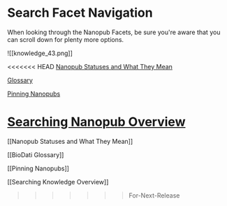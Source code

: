 # Search Facet Navigation

When looking through the Nanopub Facets, be sure you're aware that you can scroll down for plenty more options.

![[knowledge_43.png]]

<<<<<<< HEAD
[Nanopub Statuses and What They Mean](https://help.biodati.com/en/articles/2715370-nanopub-statuses-and-what-they-mean)

[Glossary](https://help.biodati.com/en/articles/2321750-biodati-glossary)

[Pinning Nanopubs](https://help.biodati.com/en/articles/2159773-pinning-nanopubs)

[Searching Nanopub Overview](https://help.biodati.com/en/articles/2679455-searching-nanopubs-overview)
=======
[[Nanopub Statuses and What They Mean]]

[[BioDati Glossary]]

[[Pinning Nanopubs]]

[[Searching Knowledge Overview]]
>>>>>>> For-Next-Release
